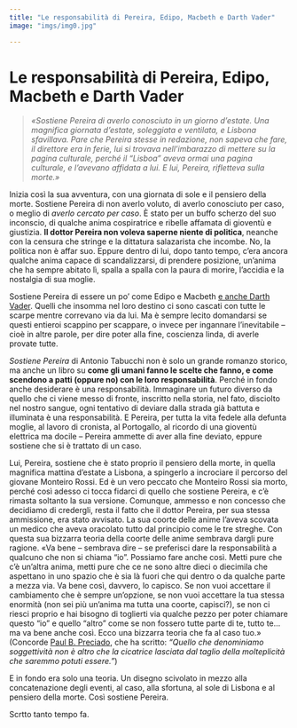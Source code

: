 ```yaml
---
title: "Le responsabilità di Pereira, Edipo, Macbeth e Darth Vader"
image: "imgs/img0.jpg"

---
```

# Le responsabilità di Pereira, Edipo, Macbeth e Darth Vader


>*«Sostiene Pereira di averlo conosciuto in un giorno d’estate. Una magnifica giornata d’estate, soleggiata e ventilata, e Lisbona sfavillava. Pare che Pereira stesse in redazione, non sapeva che fare, il direttore era in ferie, lui si trovava nell’imbarazzo di mettere su la pagina culturale, perché il “Lisboa” aveva ormai una pagina culturale, e l’avevano affidata a lui. E lui, Pereira, rifletteva sulla morte.»*

Inizia così la sua avventura, con una giornata di sole e il pensiero della morte. Sostiene Pereira di non averlo voluto, di averlo conosciuto per caso, o meglio di *averlo cercato per caso*. È stato per un buffo scherzo del suo inconscio, di qualche anima cospiratrice e ribelle affamata di gioventù e giustizia. **Il dottor Pereira non voleva saperne niente di politica**, neanche con la censura che stringe e la dittatura salazarista che incombe. No, la politica non è affar suo. Eppure dentro di lui, dopo tanto tempo, c’era ancora qualche anima capace di scandalizzarsi, di prendere posizione, un’anima che ha sempre abitato lì, spalla a spalla con la paura di morire, l’accidia e la nostalgia di sua moglie.

Sostiene Pereira di essere un po’ come Edipo e Macbeth [e anche Darth Vader](https://www.theedgesusu.co.uk/features/2016/02/01/why-darth-vader-is-essentially-shakespeares-macbeth/). Quelli che insomma nel loro destino ci sono cascati con tutte le scarpe mentre correvano via da lui. Ma è sempre lecito domandarsi se questi entieroi scappino per scappare, o invece per ingannare l’inevitabile – cioè in altre parole, per dire poter alla fine, coscienza linda, di averle provate tutte.

*Sostiene Pereira* di Antonio Tabucchi non è solo un grande romanzo storico, ma anche un libro su **come gli umani fanno le scelte che fanno, e come scendono a patti (oppure no) con le loro responsabilità**. Perché in fondo anche desiderare è una responsabilità. Immaginare un futuro diverso da quello che ci viene messo di fronte, inscritto nella storia, nel fato, disciolto nel nostro sangue, ogni tentativo di deviare dalla strada già battuta e illuminata è una responsabilità. E Pereira, per tutta la vita fedele alla defunta moglie, al lavoro di cronista, al Portogallo, al ricordo di una gioventù elettrica ma docile – Pereira ammette di aver alla fine deviato, eppure sostiene che si è trattato di un caso.

Lui, Pereira, sostiene che è stato proprio il pensiero della morte, in quella magnifica mattina d’estate a Lisbona, a spingerlo a incrociare il percorso del giovane Monteiro Rossi. Ed è un vero peccato che Monteiro Rossi sia morto, perché così adesso ci tocca fidarci di quello che sostiene Pereira, e c’è rimasta soltanto la sua versione. Comunque, ammesso e non concesso che decidiamo di credergli, resta il fatto che il dottor Pereira, per sua stessa ammissione, era stato avvisato. La sua coorte delle anime l’aveva scovata un medico che aveva oracolato tutto dal principio come le tre streghe. Con questa sua bizzarra teoria della coorte delle anime sembrava dargli pure ragione. «Va bene – sembrava dire – se preferisci dare la responsabilità a qualcuno che non si chiama “io”. Possiamo fare anche così. Metti pure che c’è un’altra anima, metti pure che ce ne sono altre dieci o diecimila che aspettano in uno spazio che è sia là fuori che qui dentro o da qualche parte a mezza via. Va bene così, davvero, lo capisco. Se non vuoi accettare il cambiamento che è sempre un’opzione, se non vuoi accettare la tua stessa enormità (non sei più un’anima ma tutta una coorte, capisci?), se non ci riesci proprio e hai bisogno di toglierti via qualche pezzo per poter chiamare questo “io” e quello “altro” come se non fossero tutte parte di te, tutto te… ma va bene anche così. Ecco una bizzarra teoria che fa al caso tuo.» (Concorde [Paul B. Preciado](https://www.fandangolibri.it/prodotto/un-appartamento-su-urano/), che ha scritto: *“Quello che denominiamo soggettività non è altro che la cicatrice lasciata dal taglio della molteplicità che saremmo potuti essere.”*)

E in fondo era solo una teoria. Un disegno scivolato in mezzo alla concatenazione degli eventi, al caso, alla sfortuna, al sole di Lisbona e al pensiero della morte. Così sostiene Pereira.


<p class="date">Scrtto tanto tempo fa.</p>